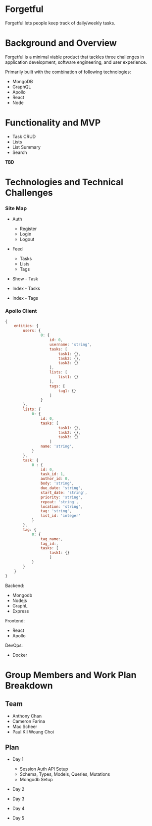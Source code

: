 # Forgetful

Forgetful lets people keep track of daily/weekly tasks.

# Background and Overview

Forgetful is a minimal viable product that tackles three challenges in application development, software engineering, and user experience.

Primarily built with the combination of following technologies:

- MongoDB
- GraphQL
- Apollo
- React
- Node

# Functionality and MVP

- Task CRUD
- Lists
- List Summary
- Search

**TBD**

# Technologies and Technical Challenges

### Site Map

- Auth
  - Register
  - Login
  - Logout
- Feed

  - Tasks
  - Lists
  - Tags

- Show - Task
- Index - Tasks
- Index - Tags

### Apollo Client

```js
{
    entities: {
        users: {
                0: {
                    id: 0,
                    username: 'string',
                    tasks: [
                        task1: {},
                        task2: {},
                        task3: {}
                    ],
                    lists: [
                        list1: {}
                    ],
                    tags: [
                        tag1: {}
                    ]
                }
        },
        lists: {
            0: {
                id: 0,
                tasks: [
                        task1: {},
                        task2: {},
                        task3: {}
                    ]
                name: 'string',
            }
        },
        task: {
            0 : {
                id: 0,
                task_id: 1,
                author_id: 0,
                body: 'string',
                due_date: 'string',
                start_date: 'string',
                priority: 'string',
                repeat: 'string',
                location: 'string',
                tag: 'string',
                list_id: 'integer'
            }
        },
        tag: {
            0: {
                tag_name:,
                tag_id:,
                tasks: [
                    task1: {}
                    ]
            }
        }
    }
}
```

Backend:

- Mongodb
- Nodejs
- GraphL
- Express

Frontend:

- React
- Apollo

DevOps:

- Docker

# Group Members and Work Plan Breakdown

## Team

- Anthony Chan
- Cameron Farina
- Mac Scheer
- Paul Kil Woung Choi

## Plan

- Day 1

  - Session Auth API Setup
  - Schema, Types, Models, Queries, Mutations
  - Mongodb Setup

- Day 2

* Day 3

- Day 4

* Day 5
